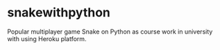 # snakewithpython
Popular multiplayer game Snake on Python as course work in university with using Heroku platform.
